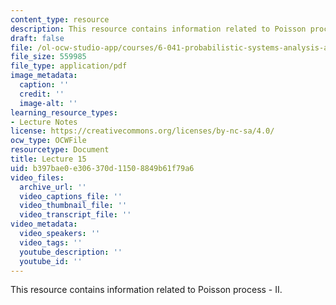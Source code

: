 ```yaml
---
content_type: resource
description: This resource contains information related to Poisson process - II.
draft: false
file: /ol-ocw-studio-app/courses/6-041-probabilistic-systems-analysis-and-applied-probability-fall-2010/b397bae0e306370d11508849b61f79a6_MIT6_041F10_L15.pdf
file_size: 559985
file_type: application/pdf
image_metadata:
  caption: ''
  credit: ''
  image-alt: ''
learning_resource_types:
- Lecture Notes
license: https://creativecommons.org/licenses/by-nc-sa/4.0/
ocw_type: OCWFile
resourcetype: Document
title: Lecture 15
uid: b397bae0-e306-370d-1150-8849b61f79a6
video_files:
  archive_url: ''
  video_captions_file: ''
  video_thumbnail_file: ''
  video_transcript_file: ''
video_metadata:
  video_speakers: ''
  video_tags: ''
  youtube_description: ''
  youtube_id: ''
---
```

This resource contains information related to Poisson process - II.